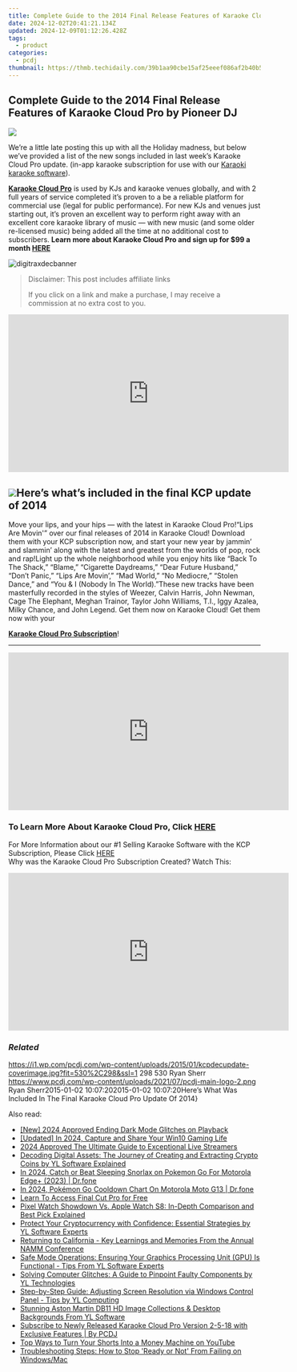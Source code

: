 ```yaml
---
title: Complete Guide to the 2014 Final Release Features of Karaoke Cloud Pro by Pioneer DJ
date: 2024-12-02T20:41:21.134Z
updated: 2024-12-09T01:12:26.428Z
tags:
  - product
categories:
  - pcdj
thumbnail: https://thmb.techidaily.com/39b1aa90cbe15af25eeef086af2b40b5abbe4ea0e44addc2aa4ec5af37792daa.jpg
---
```


## Complete Guide to the 2014 Final Release Features of Karaoke Cloud Pro by Pioneer DJ

[![](https://i1.wp.com/pcdj.com/wp-content/uploads/2015/01/kcpdecupdate-coverimage.jpg?resize=530%2C298&ssl=1)](https://i1.wp.com/pcdj.com/wp-content/uploads/2015/01/kcpdecupdate-coverimage.jpg?fit=530%2C298&ssl=1 "kcpdecupdate-coverimage")

We’re a little late posting this up with all the Holiday madness, but below we’ve provided a list of the new songs included in last week’s Karaoke Cloud Pro update. (in-app karaoke subscription for use with our [Karaoki karaoke software](https://tools.techidaily.com/pcdj/products/)).

[**Karaoke Cloud Pro**](https://tools.techidaily.com/pcdj/products/) is used by KJs and karaoke venues globally, and with 2 full years of service completed it’s proven to a be a reliable platform for commercial use (legal for public performance). For new KJs and venues just starting out, it’s proven an excellent way to perform right away with an excellent core karaoke library of music — with new music (and some older re-licensed music) being added all the time at no additional cost to subscribers. **Learn more about Karaoke Cloud Pro and sign up for $99 a month [HERE](https://tools.techidaily.com/pcdj/products/)**

![digitraxdecbanner](https://i2.wp.com/www.pcdj.com/wp-content/uploads/2015/01/digitraxdecbanner.jpg?resize=600%2C100&ssl=1)

>  Disclaimer: This post includes affiliate links
>
>  If you click on a link and make a purchase, I may receive a commission at no extra cost to you.
>

<!-- affiliate ads begin -->
<iframe width="560" height="315" src="https://www.youtube.com/embed/mMYEK2gtY5c?si=ytxNz_JHZkTrwb4b" title="YouTube video player" frameborder="0" allow="accelerometer; autoplay; clipboard-write; encrypted-media; gyroscope; picture-in-picture; web-share" referrerpolicy="strict-origin-when-cross-origin" allowfullscreen></iframe>
<!-- affiliate ads end -->

## **![](https://i2.wp.com/www.pcdj.com/wp-content/uploads/2015/01/new-hits.jpg?resize=200%2C200&ssl=1)Here’s what’s included in the final KCP update of 2014**

Move your lips, and your hips — with the latest in Karaoke Cloud Pro!“Lips Are Movin'” over our final releases of 2014 in Karaoke Cloud! Download them with your KCP subscription now, and start your new year by jammin’ and slammin’ along with the latest and greatest from the worlds of pop, rock and rap!Light up the whole neighborhood while you enjoy hits like “Back To The Shack,” “Blame,” “Cigarette Daydreams,” “Dear Future Husband,” “Don’t Panic,” “Lips Are Movin’,” “Mad World,” “No Mediocre,” “Stolen Dance,” and “You & I (Nobody In The World).”These new tracks have been masterfully recorded in the styles of Weezer, Calvin Harris, John Newman, Cage The Elephant, Meghan Trainor, Taylor John Williams, T.I., Iggy Azalea, Milky Chance, and John Legend. Get them now on Karaoke Cloud! Get them now with your 

**[Karaoke Cloud Pro Subscription](https://tools.techidaily.com/pcdj/products/)**!

---

<!-- affiliate ads begin -->
<iframe width="560" height="315" src="https://www.youtube.com/embed/qObsqoJB9LI?si=ppqxfXzP0UL4J6Tp" title="YouTube video player" frameborder="0" allow="accelerometer; autoplay; clipboard-write; encrypted-media; gyroscope; picture-in-picture; web-share" referrerpolicy="strict-origin-when-cross-origin" allowfullscreen></iframe>
<!-- affiliate ads end -->

### To Learn More About Karaoke Cloud Pro, Click [HERE](https://tools.techidaily.com/pcdj/products/)
For More Information about our #1 Selling Karaoke Software with the KCP Subscription, Please Click [HERE](https://tools.techidaily.com/pcdj/products/)  
Why was the Karaoke Cloud Pro Subscription Created? Watch This:

<!-- affiliate ads begin -->
<iframe width="560" height="315" src="https://www.youtube.com/embed/sXLLPY11of0?si=-3YNnpnO0wbc0K_-" title="YouTube video player" frameborder="0" allow="accelerometer; autoplay; clipboard-write; encrypted-media; gyroscope; picture-in-picture; web-share" referrerpolicy="strict-origin-when-cross-origin" allowfullscreen></iframe>
<!-- affiliate ads end -->

### _Related_

https://i1.wp.com/pcdj.com/wp-content/uploads/2015/01/kcpdecupdate-coverimage.jpg?fit=530%2C298&ssl=1 298 530 Ryan Sherr https://www.pcdj.com/wp-content/uploads/2021/07/pcdj-main-logo-2.png Ryan Sherr2015-01-02 10:07:202015-01-02 10:07:20Here’s What Was Included In The Final Karaoke Cloud Pro Update Of 2014}

<ins class="adsbygoogle"
     style="display:block"
     data-ad-format="autorelaxed"
     data-ad-client="ca-pub-7571918770474297"
     data-ad-slot="1223367746"></ins>

<ins class="adsbygoogle"
     style="display:block"
     data-ad-client="ca-pub-7571918770474297"
     data-ad-slot="8358498916"
     data-ad-format="auto"
     data-full-width-responsive="true"></ins>

<span class="atpl-alsoreadstyle">Also read:</span>
<div><ul>
<li><a href="https://screen-recording.techidaily.com/new-2024-approved-ending-dark-mode-glitches-on-playback/"><u>[New] 2024 Approved Ending Dark Mode Glitches on Playback</u></a></li>
<li><a href="https://video-screen-grab.techidaily.com/updated-in-2024-capture-and-share-your-win10-gaming-life/"><u>[Updated] In 2024, Capture and Share Your Win10 Gaming Life</u></a></li>
<li><a href="https://some-tips.techidaily.com/2024-approved-the-ultimate-guide-to-exceptional-live-streamers/"><u>2024 Approved The Ultimate Guide to Exceptional Live Streamers</u></a></li>
<li><a href="https://win-updates.techidaily.com/decoding-digital-assets-the-journey-of-creating-and-extracting-crypto-coins-by-yl-software-explained/"><u>Decoding Digital Assets: The Journey of Creating and Extracting Crypto Coins by YL Software Explained</u></a></li>
<li><a href="https://android-pokemon-go.techidaily.com/in-2024-catch-or-beat-sleeping-snorlax-on-pokemon-go-for-motorola-edgeplus-2023-drfone-by-drfone-virtual-android/"><u>In 2024, Catch or Beat Sleeping Snorlax on Pokemon Go For Motorola Edge+ (2023) | Dr.fone</u></a></li>
<li><a href="https://android-pokemon-go.techidaily.com/in-2024-pokemon-go-cooldown-chart-on-motorola-moto-g13-drfone-by-drfone-virtual-android/"><u>In 2024, Pokémon Go Cooldown Chart On Motorola Moto G13 | Dr.fone</u></a></li>
<li><a href="https://extra-lessons.techidaily.com/learn-to-access-final-cut-pro-for-free/"><u>Learn To Access Final Cut Pro for Free</u></a></li>
<li><a href="https://technical-tips.techidaily.com/pixel-watch-showdown-vs-apple-watch-s8-in-depth-comparison-and-best-pick-explained/"><u>Pixel Watch Showdown Vs. Apple Watch S8: In-Depth Comparison and Best Pick Explained</u></a></li>
<li><a href="https://win-updates.techidaily.com/protect-your-cryptocurrency-with-confidence-essential-strategies-by-yl-software-experts/"><u>Protect Your Cryptocurrency with Confidence: Essential Strategies by YL Software Experts</u></a></li>
<li><a href="https://win-updates.techidaily.com/returning-to-california-key-learnings-and-memories-from-the-annual-namm-conference/"><u>Returning to California - Key Learnings and Memories From the Annual NAMM Conference</u></a></li>
<li><a href="https://win-updates.techidaily.com/safe-mode-operations-ensuring-your-graphics-processing-unit-gpu-is-functional-tips-from-yl-software-experts/"><u>Safe Mode Operations: Ensuring Your Graphics Processing Unit (GPU) Is Functional - Tips From YL Software Experts</u></a></li>
<li><a href="https://win-updates.techidaily.com/solving-computer-glitches-a-guide-to-pinpoint-faulty-components-by-yl-technologies/"><u>Solving Computer Glitches: A Guide to Pinpoint Faulty Components by YL Technologies</u></a></li>
<li><a href="https://win-updates.techidaily.com/step-by-step-guide-adjusting-screen-resolution-via-windows-control-panel-tips-by-yl-computing/"><u>Step-by-Step Guide: Adjusting Screen Resolution via Windows Control Panel - Tips by YL Computing</u></a></li>
<li><a href="https://win-updates.techidaily.com/stunning-aston-martin-db11-hd-image-collections-and-desktop-backgrounds-from-yl-software/"><u>Stunning Aston Martin DB11 HD Image Collections & Desktop Backgrounds From YL Software</u></a></li>
<li><a href="https://win-updates.techidaily.com/subscribe-to-newly-released-karaoke-cloud-pro-version-2-5-18-with-exclusive-features-by-pcdj/"><u>Subscribe to Newly Released Karaoke Cloud Pro Version 2-5-18 with Exclusive Features | By PCDJ</u></a></li>
<li><a href="https://youtube-videos.techidaily.com/top-ways-to-turn-your-shorts-into-a-money-machine-on-youtube/"><u>Top Ways to Turn Your Shorts Into a Money Machine on YouTube</u></a></li>
<li><a href="https://win-answers.techidaily.com/troubleshooting-steps-how-to-stop-ready-or-not-from-failing-on-windowsmac/"><u>Troubleshooting Steps: How to Stop 'Ready or Not' From Failing on Windows/Mac</u></a></li>
</ul></div>


